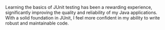Learning the basics of JUnit testing has been a rewarding experience, significantly improving the quality and reliability of my Java applications. With a solid foundation in JUnit, I feel more confident in my ability to write robust and maintainable code.
